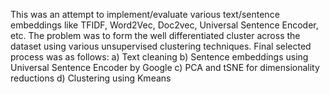This was an attempt to implement/evaluate various text/sentence embeddings like TFIDF, Word2Vec, Doc2vec, Universal Sentence Encoder, etc. 
The problem was to form the well differentiated cluster across the dataset using various unsupervised clustering techniques.
Final selected process was as follows:
a) Text cleaning
b) Sentence embeddings using Universal Sentence Encoder by Google
c) PCA and tSNE for dimensionality reductions 
d) Clustering using Kmeans 
